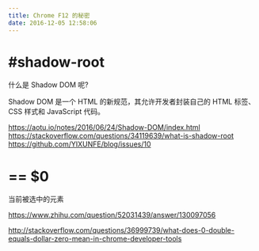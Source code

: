 ```yaml
---
title: Chrome F12 的秘密
date: 2016-12-05 12:58:06
---
```


# #shadow-root

什么是 Shadow DOM 呢?

Shadow DOM 是一个 HTML 的新规范，其允许开发者封装自己的 HTML 标签、CSS 样式和 JavaScript 代码。


https://aotu.io/notes/2016/06/24/Shadow-DOM/index.html
https://stackoverflow.com/questions/34119639/what-is-shadow-root
https://github.com/YIXUNFE/blog/issues/10


# == $0


当前被选中的元素

https://www.zhihu.com/question/52031439/answer/130097056

http://stackoverflow.com/questions/36999739/what-does-0-double-equals-dollar-zero-mean-in-chrome-developer-tools
